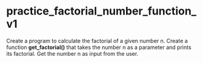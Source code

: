 # practice_factorial_number_function_v1

Create a program to calculate the factorial of a given number n. Create a function **get_factorial()** that takes the number n as a parameter and prints its factorial. Get the number n as input from the user.

